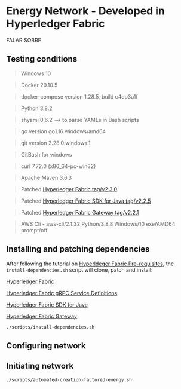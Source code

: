# Energy Network - Developed in Hyperledger Fabric

FALAR SOBRE

## Testing conditions

> Windows 10

> Docker 20.10.5

> docker-compose version 1.28.5, build c4eb3a1f

> Python 3.8.2

> shyaml 0.6.2 --> to parse YAMLs in Bash scripts

> go version go1.16 windows/amd64

> git version 2.28.0.windows.1

> GitBash for windows

> curl 7.72.0 (x86_64-pc-win32)

> Apache Maven 3.6.3

> Patched [Hyperledger Fabric tag/v2.3.0](https://github.com/hyperledger/fabric/tree/v2.3.0)

> Patched [Hyperledger Fabric SDK for Java tag/v2.2.5](https://github.com/hyperledger/fabric-sdk-java/tree/v2.2.5)

> Patched [Hyperledger Fabric Gateway tag/v2.2.1](https://github.com/hyperledger/fabric-gateway-java/tree/v2.2.1)

> AWS Cli - aws-cli/2.1.32 Python/3.8.8 Windows/10 exe/AMD64 prompt/off

## Installing and patching dependencies

After following the tutorial on [Hyperldeger Fabric Pre-requisites](https://hyperledger-fabric.readthedocs.io/en/release-2.2/prereqs.html), the `install-dependencies.sh` script will clone, patch and install:

[Hyperledger Fabric](https://github.com/hyperledger/fabric)

[Hyperledger Fabric gRPC Service Definitions](https://github.com/hyperledger/fabric-protos)

[Hyperledger Fabric SDK for Java](https://github.com/hyperledger/fabric-sdk-java)

[Hyperledger Fabric Gateway](https://github.com/hyperledger/fabric-gateway-java)

```bash
./scripts/install-dependencies.sh
```

## Configuring network

## Initiating network


```bash
./scripts/automated-creation-factored-energy.sh
```